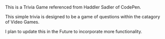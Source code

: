 This is a Trivia Game referenced from Haddler Sadler of CodePen.

This simple trivia is designed to be a game of questions within the catagory of Video Games.

I plan to update this in the Future to incorporate more functionality.
